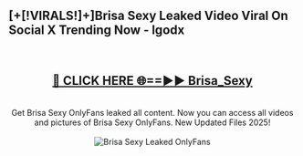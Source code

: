 <h2>[+[!VIRALS!]+]Brisa Sexy Leaked Video Viral On Social X Trending Now - lgodx</h2>
<br>
<div align="center">
<h2><a href="https://libra.edu.pl?Brisa_Sexy" rel="nofollow">🔴 CLICK HERE 🌐==►► Brisa_Sexy</a></h2>
<br>
Get Brisa Sexy OnlyFans leaked all content. Now you can access all videos and pictures of Brisa Sexy OnlyFans. New Updated Files 2025!
<br>
<br>
<a href="https://libra.edu.pl?Brisa_Sexy" rel="nofollow" data-target="animated-image.originalLink"><img src="https://i.ibb.co.com/WyWwxjT/player-gif2.gif" alt="Brisa Sexy Leaked OnlyFans" style="max-width: 100%; display: inline-block;" data-target="animated-image.originalImage"></a>
</div>
<br>